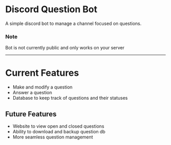 # Discord Question Bot
A simple discord bot to manage a channel focused on questions.

### Note
Bot is not currently public and only works on your server

---
# Current Features 
- Make and modify a question 
- Answer a question 
- Database to keep track of questions and their statuses

## Future Features 
- Website to view open and closed questions
- Ability to download and backup question db 
- More seamless question management
